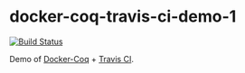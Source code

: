 # docker-coq-travis-ci-demo-1

[![Build Status](https://travis-ci.com/erikmd/docker-coq-travis-ci-demo-1.svg?branch=master)](https://travis-ci.com/erikmd/docker-coq-travis-ci-demo-1)

Demo of [Docker-Coq](https://hub.docker.com/r/coqorg/coq/) + [Travis CI](./.travis.yml).
